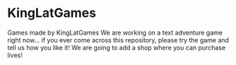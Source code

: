# KingLatGames
Games made by KingLatGames
We are working on a text adventure game right now... if you ever come across this repository, please try the game and tell us how you like it! We are going to add a shop where you can purchase lives!

